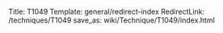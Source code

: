 Title: T1049
Template: general/redirect-index
RedirectLink: /techniques/T1049
save_as: wiki/Technique/T1049/index.html